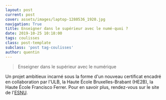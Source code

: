 ```yaml
---
layout: post
current: post
cover: assets/images/laptop-1280536_1920.jpg
navigation: True
title: Enseigner dans le supérieur avec le numé-quoi ?
date: 2019-10-25 10:18:00
tags: coulisses
class: post-template
subclass: 'post tag-coulisses'
author: quentin
---
```


> Enseigner dans le supérieur avec le numérique

Un projet ambitieux incarné sous la forme d'un nouveau certificat encadré en collaboration par l'ULB, la Haute École Bruxelles-Brabant (HE2B), la Haute École Francisco Ferrer.
Pour en savoir plus, rendez-vous sur le site de l'[ESNU](http://esnu.be/).